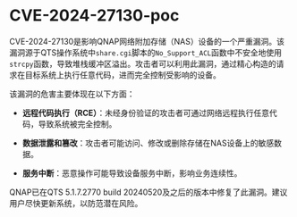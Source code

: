 # CVE-2024-27130-poc
CVE-2024-27130是影响QNAP网络附加存储（NAS）设备的一个严重漏洞。该漏洞源于QTS操作系统中`share.cgi`脚本的`No_Support_ACL`函数中不安全地使用`strcpy`函数，导致堆栈缓冲区溢出。攻击者可以利用此漏洞，通过精心构造的请求在目标系统上执行任意代码，进而完全控制受影响的设备。 

该漏洞的危害主要体现在以下方面：

- **远程代码执行（RCE）**：未经身份验证的攻击者可通过网络远程执行任意代码，导致系统被完全控制。

- **数据泄露和篡改**：攻击者可能访问、修改或删除存储在NAS设备上的敏感数据。

- **服务中断**：恶意操作可能导致设备服务中断，影响业务连续性。

QNAP已在QTS 5.1.7.2770 build 20240520及之后的版本中修复了此漏洞。建议用户尽快更新系统，以防范潜在风险。  
